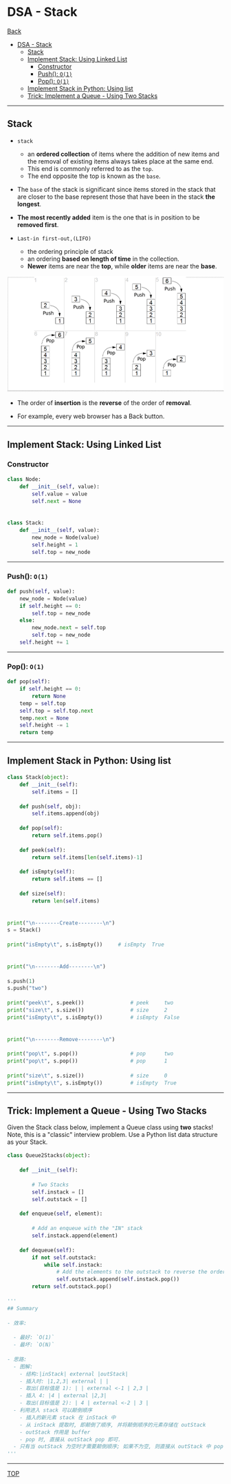 # DSA - Stack

[Back](../index.md)

- [DSA - Stack](#dsa---stack)
  - [Stack](#stack)
  - [Implement Stack: Using Linked List](#implement-stack-using-linked-list)
    - [Constructor](#constructor)
    - [Push(): `O(1)`](#push-o1)
    - [Pop(): `O(1)`](#pop-o1)
  - [Implement Stack in Python: Using list](#implement-stack-in-python-using-list)
  - [Trick: Implement a Queue - Using Two Stacks](#trick-implement-a-queue---using-two-stacks)

---

## Stack

- `stack`

  - an **ordered collection** of items where the addition of new items and the removal of existing items always takes place at the same end.
  - This end is commonly referred to as the `top`.
  - The end opposite the top is known as the `base`.

- The `base` of the stack is significant since items stored in the stack that are closer to the base represent those that have been in the stack **the longest**.
- **The most recently added** item is the one that is in position to be **removed first**.

- `Last-in first-out,(LIFO)`
  - the ordering principle of stack
  - an ordering **based on length of time** in the collection.
  - **Newer** items are near the **top**, while **older** items are near the **base**.

![stack](./pic/stack.png)

- The order of **insertion** is the **reverse** of the order of **removal**.

- For example, every web browser has a Back button.

---

## Implement Stack: Using Linked List

### Constructor

```py
class Node:
    def __init__(self, value):
        self.value = value
        self.next = None


class Stack:
    def __init__(self, value):
        new_node = Node(value)
        self.height = 1
        self.top = new_node
```

---

### Push(): `O(1)`

```py
def push(self, value):
    new_node = Node(value)
    if self.height == 0:
        self.top = new_node
    else:
        new_node.next = self.top
        self.top = new_node
    self.height += 1
```

---

### Pop(): `O(1)`

```py
def pop(self):
    if self.height == 0:
        return None
    temp = self.top
    self.top = self.top.next
    temp.next = None
    self.height -= 1
    return temp
```

---

## Implement Stack in Python: Using list

```py
class Stack(object):
    def __init__(self):
        self.items = []

    def push(self, obj):
        self.items.append(obj)

    def pop(self):
        return self.items.pop()

    def peek(self):
        return self.items[len(self.items)-1]

    def isEmpty(self):
        return self.items == []

    def size(self):
        return len(self.items)


print("\n--------Create--------\n")
s = Stack()

print("isEmpty\t", s.isEmpty())     # isEmpty  True


print("\n--------Add--------\n")

s.push(1)
s.push("two")

print("peek\t", s.peek())               # peek     two
print("size\t", s.size())               # size     2
print("isEmpty\t", s.isEmpty())         # isEmpty  False


print("\n--------Remove--------\n")

print("pop\t", s.pop())                 # pop      two
print("pop\t", s.pop())                 # pop      1

print("size\t", s.size())               # size     0
print("isEmpty\t", s.isEmpty())         # isEmpty  True

```

---

## Trick: Implement a Queue - Using Two Stacks

Given the Stack class below, implement a Queue class using **two** stacks! Note, this is a "classic" interview problem. Use a Python list data structure as your Stack.

```py
class Queue2Stacks(object):

    def __init__(self):

        # Two Stacks
        self.instack = []
        self.outstack = []

    def enqueue(self, element):

        # Add an enqueue with the "IN" stack
        self.instack.append(element)

    def dequeue(self):
        if not self.outstack:
            while self.instack:
                # Add the elements to the outstack to reverse the order when called
                self.outstack.append(self.instack.pop())
        return self.outstack.pop()

'''
## Summary

- 效率:

  - 最好: `O(1)`
  - 最坏: `O(N)`

- 思路:
  - 图解:
    - 结构:|inStack| external |outStack|
    - 插入时: |1,2,3| external | |
    - 取出(目标值是 1): | | external <-1 | 2,3 |
    - 插入 4: |4 | external |2,3|
    - 取出(目标值是 2): | 4 | external <-2 | 3 |
  - 利用进入 stack 可以颠倒顺序
    - 插入的新元素 stack 在 inStack 中
    - 从 inStack 提取时, 即颠倒了顺序, 并将颠倒顺序的元素存储在 outStack
    - outStack 作用是 buffer
    - pop 时, 直接从 outStack pop 即可.
  - 只有当 outStack 为空时才需要颠倒顺序; 如果不为空, 则直接从 outStack 中 pop. 提高效率.
'''
```

---

[TOP](#dsa---stack)
